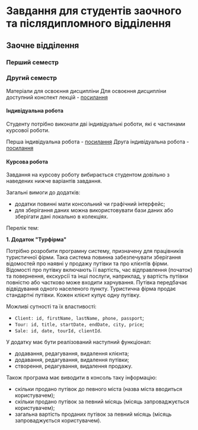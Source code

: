 # Завдання для студентів заочного та післядипломного відділення

## Заочне відділення

### Перший семестр

### Другий семестр

Матеріали для освоєння дисципліни
Для освоєння дисципліни доступний конспект лекцій - [посилання]()

#### Індивідуальна робота

Студенту потрібно виконати дві індивідуальні роботи, які є частинами курсової роботи.

Перша індивідуальна робота - [посилання]()
Друга індивідуальна робота - [посилання]()

#### Курсова робота

Завдання на курсову роботу вибирається студентом довільно з наведених нижче варіантів завдання.

Загальні вимоги до додатків:
- додатки повинні мати консольний чи графічний інтерфейс;
- для зберігання даних можна використовувати бази даних або зберігати дані локально в колекціях.

Перелік тем:

**1. Додаток "Турфірма"**

Потрібно розробити програмну систему, призначену для працівників туристичної фірми. Така система повинна забезпечувати зберігання відомостей про наявні у продажу путівки та про клієнтів фірми. Відомості про путівку включають її вартість, час відправлення (початок) та повернення, екскурсії та інші послуги, наприклад, у вартість путівки повністю або частково може входити харчування. Путівка передбачає відвідування одного населеного пункту. Туристична фірма продає стандартні путівки. Кожен клієнт купує одну путівку.

Можливі сутності та їх властивості:

- `Client: id, firstName, lastName, phone, passport`;
- `Tour: id, title, startDate, endDate, city, price`;
- `Sale: id, date, tourId, clientId`.

У додатку має бути реалізований наступний функціонал:
- додавання, редагування, видалення клієнта;
- додавання, редагування, видалення путівки;
- створення, редагування, видалення продажу.

Також програма має виводити в консоль таку інформацію:
- скільки продано путівок до певного міста (назва міста вводиться користувачем);
- скільки продано путівок за певний місяць (місяць запроваджується користувачем);
- загальна вартість проданих путівок за певний місяць (місяць запроваджується користувачем).
